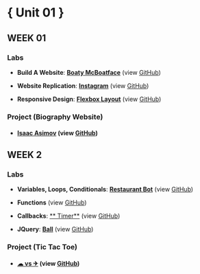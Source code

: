 # { Unit 01 }

## WEEK 01

### Labs
* **Build A Website**: [**Boaty McBoatface**](http://sprazzeus.github.io/wdi/01-Unit1/02-lab-BuildAWebsite/)
(view [GitHub](https://github.com/sprazzeus/wdi/tree/master/01-Unit1/02-lab-BuildAWebsite))

* **Website Replication**: [**Instagram**](http://sprazzeus.github.io/wdi/01-Unit1/03-lab-websiteReplication/) (view [GitHub](https://github.com/sprazzeus/wdi/tree/master/01-Unit1/03-lab-websiteReplication))

* **Responsive Design**: [**Flexbox Layout**](http://sprazzeus.github.io/wdi/01-Unit1/04-lab-responsiveDesign/) (view [GitHub](https://github.com/sprazzeus/wdi/tree/master/01-Unit1/04-lab-responsiveDesign)) 


### Project (Biography Website)
* #### [Isaac Asimov](http://sprazzeus.github.io/wdi/01-Unit1/00-week1-project-biographyWebsite) (view [GitHub](https://github.com/sprazzeus/wdi/tree/master/01-Unit1/00-week1-project-biographyWebsite))

## WEEK 2

### Labs

* **Variables, Loops, Conditionals**:
[**Restaurant Bot**](http://sprazzeus.github.io/wdi/01-Unit1/06-lab-variablesLoopsConditionals/) (view [GitHub](https://github.com/sprazzeus/wdi/tree/master/01-Unit1/06-lab-variablesLoopsConditionals))

* **Functions** (view [GitHub](https://github.com/sprazzeus/wdi/tree/master/01-Unit1/07-lab-functions))

* **Callbacks**:
[** Timer**](http://sprazzeus.github.io/wdi/01-Unit1/08-lab-callbacks/) (view [GitHub](https://github.com/sprazzeus/wdi/tree/master/01-Unit1/08-lab-callbacks))

* **JQuery**: [**Ball**](http://sprazzeus.github.io/wdi/01-Unit1/09-lab-jquery/) (view [GitHub](https://github.com/sprazzeus/wdi/tree/master/01-Unit1/09-lab-jquery))

### Project (Tic Tac Toe)

* #### [☁ vs ✈](http://sprazzeus.github.io/wdi/01-Unit1/00-week2-project-tictactoe/) (view [GitHub](https://github.com/sprazzeus/wdi/tree/master/01-Unit1/00-week2-project-tictactoe))
